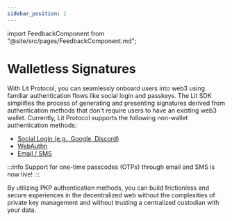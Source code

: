 ```yaml
---
sidebar_position: 1
---
```


import FeedbackComponent from "@site/src/pages/FeedbackComponent.md";

# Walletless Signatures

With Lit Protocol, you can seamlessly onboard users into web3 using familiar authentication flows like social login and passkeys. The Lit SDK simplifies the process of generating and presenting signatures derived from authentication methods that don't require users to have an existing web3 wallet. Currently, Lit Protocol supports the following non-wallet authentication methods:

- [Social Login (e.g., Google, Discord)](../../wallets/auth-methods/lit-auth-methods/social-login)
- [WebAuthn](../../wallets/auth-methods/lit-auth-methods/web-authn)
- [Email / SMS](../../wallets/auth-methods/lit-auth-methods/email-sms)

:::info
Support for one-time passcodes (OTPs) through email and SMS is now live!
:::

By utilizing PKP authentication methods, you can build frictionless and secure experiences in the decentralized web without the complexities of private key management and without trusting a centralized custodian with your data.
<FeedbackComponent/>
